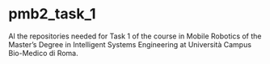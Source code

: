 # pmb2_task_1
Al the repositories needed for Task 1 of the course in Mobile Robotics of the Master’s Degree in Intelligent Systems Engineering at Università Campus Bio-Medico di Roma.
